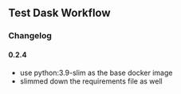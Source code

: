## Test Dask Workflow

### Changelog

#### 0.2.4

- use python:3.9-slim as the base docker image
- slimmed down the requirements file as well